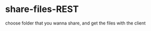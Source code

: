 share-files-REST
================

choose folder that you wanna share, and get the files with the client
